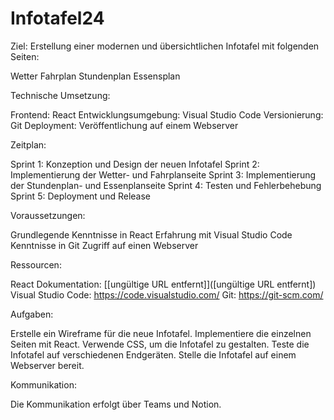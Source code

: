# Infotafel24
Ziel: Erstellung einer modernen und übersichtlichen Infotafel mit folgenden Seiten:

Wetter
Fahrplan
Stundenplan
Essensplan

Technische Umsetzung:

Frontend: React
Entwicklungsumgebung: Visual Studio Code
Versionierung: Git
Deployment: Veröffentlichung auf einem Webserver

Zeitplan:

Sprint 1: Konzeption und Design der neuen Infotafel
Sprint 2: Implementierung der Wetter- und Fahrplanseite
Sprint 3: Implementierung der Stundenplan- und Essenplanseite
Sprint 4: Testen und Fehlerbehebung
Sprint 5: Deployment und Release

Voraussetzungen:

Grundlegende Kenntnisse in React
Erfahrung mit Visual Studio Code
Kenntnisse in Git
Zugriff auf einen Webserver

Ressourcen:

React Dokumentation: [[ungültige URL entfernt]]([ungültige URL entfernt])
Visual Studio Code: https://code.visualstudio.com/
Git: https://git-scm.com/

Aufgaben:

Erstelle ein Wireframe für die neue Infotafel.
Implementiere die einzelnen Seiten mit React.
Verwende CSS, um die Infotafel zu gestalten.
Teste die Infotafel auf verschiedenen Endgeräten.
Stelle die Infotafel auf einem Webserver bereit.

Kommunikation:

Die Kommunikation erfolgt über Teams und Notion.
